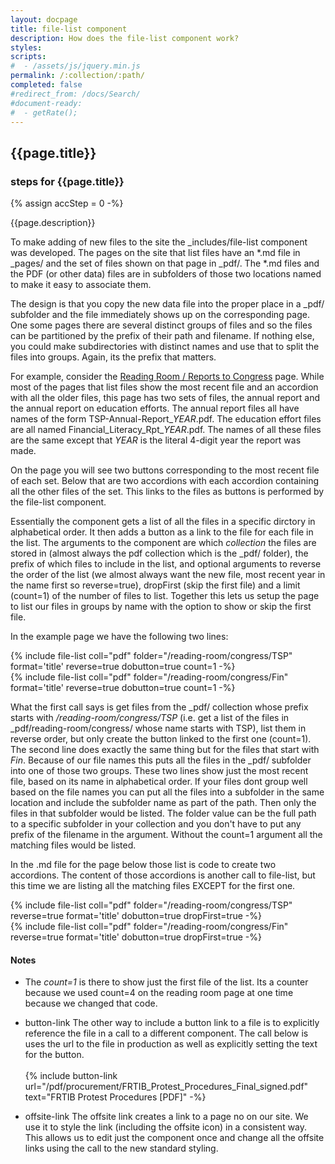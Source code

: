 ```yaml
---
layout: docpage
title: file-list component
description: How does the file-list component work?
styles:
scripts:
#  - /assets/js/jquery.min.js
permalink: /:collection/:path/
completed: false
#redirect_from: /docs/Search/
#document-ready:
#  - getRate();
---
```


## {{page.title}}

<h3 class="usa-sr-only">steps for {{page.title}}</h3>
{% assign accStep = 0 -%}

{{page.description}}

To make adding of new files to the site the _includes/file-list component was developed.  The pages on the site that list files have an \*.md file in _pages/ and the set of files shown on that page in _pdf/.  The \*.md files and the PDF (or other data) files are in subfolders of those two locations named to make it easy to associate them.

The design is that you copy the new data file into the proper place in a _pdf/ subfolder and the file immediately shows up on the corresponding page.  One some pages there are several distinct groups of files and so the files can be partitioned by the prefix of their path and filename.  If nothing else, you could make subdirectories with distinct names and use that to split the files into groups.  Again, its the prefix that matters.

For example, consider the [Reading Room / Reports to Congress]({{site.baseurl}}/reading-room/reports-to-congress/) page.  While most of the pages that list files show the most recent file and an accordion with all the older files, this page has two sets of files, the annual report and the annual report on education efforts.  The annual report files all have names of the form TSP-Annual-Report_*YEAR*.pdf.  The education effort files are all named Financial_Literacy_Rpt_*YEAR*.pdf.   The names of all these files are the same except that *YEAR* is the literal 4-digit year the report was made.

On the page you will see two buttons corresponding to the most recent file of each set.  Below that are two accordions with each accordion containing all the other files of the set.  This links to the files as buttons is performed by the file-list component.

Essentially the component gets a list of all the files in a specific dirctory in alphabetical order.  It then adds a button as a link to the file for each file in the list.  The arguments to the component are which *collection* the files are stored in (almost always the pdf collection which is the _pdf/ folder), the prefix of which files to include in the list, and optional arguments to reverse the order of the list (we almost always want the new file, most recent year in the name first so reverse=true), dropFirst (skip the first file) and a limit (count=1) of the number of files to list.  Together this lets us setup the page to list our files in groups by name with the option to show or skip the first file.

In the example page we have the following two lines:

<div>
{&#37; include file-list coll="pdf" folder="/reading-room/congress/TSP" format='title' reverse=true dobutton=true count=1 -&#37;}
<br>
{&#37; include file-list coll="pdf" folder="/reading-room/congress/Fin" format='title' reverse=true dobutton=true count=1 -&#37;}
</div>

What the first call says is get files from the _pdf/ collection whose prefix starts with */reading-room/congress/TSP* (i.e. get a list of the files in _pdf/reading-room/congress/ whose name starts with TSP), list them in reverse order, but only create the button linked to the first one (count=1).  The second line does exactly the same thing but for the files that start with *Fin*.  Because of our file names this puts all the files in the _pdf/ subfolder into one of those two groups.  These two lines show just the most recent file, based on its name in alphabetical order.  If your files dont group well based on the file names you can put all the files into a subfolder in the same location and include the subfolder name as part of the path.  Then only the files in that subfolder would be listed.  The folder value can be the full path to a specific subfolder in your collection and you don't have to put any prefix of the filename in the argument.  Without the count=1 argument all the matching files would be listed.

In the .md file for the page  below those list is code to create two accordions.  The content of those accordions is another call to file-list, but this time we are listing all the matching files EXCEPT for the first one.

<div>
{&#37; include file-list coll="pdf" folder="/reading-room/congress/TSP" reverse=true format='title' dobutton=true dropFirst=true -&#37;}
<br>
{&#37; include file-list coll="pdf" folder="/reading-room/congress/Fin" reverse=true format='title' dobutton=true dropFirst=true -&#37;}
</div>

#### Notes

* The *count=1* is there to show just the first file of the list.  Its a counter because we used count=4 on the reading room page at one time because we changed that code.

* button-link  The other way to include a button link to a file is to explicitly reference the file in a call to a different component.  The call below is uses the url to the file in production as well as explicitly setting the text for the button.  <br><br>{&#37; include button-link url="/pdf/procurement/FRTIB_Protest_Procedures_Final_signed.pdf" text="FRTIB Protest Procedures [PDF]" -&#37;}

* offsite-link  The offsite link creates a link to a page no on our site.  We use it to style the link (including the offsite icon) in a consistent way.  This allows us to edit just the component once and change all the offsite links using the call to the new standard styling.
